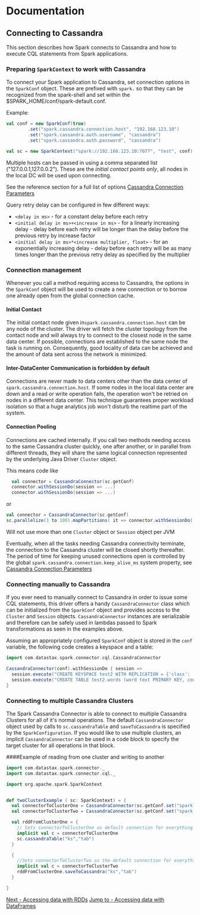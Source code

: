 # Documentation

## Connecting to Cassandra 
This section describes how Spark connects to Cassandra and 
how to execute CQL statements from Spark applications.

### Preparing `SparkContext` to work with Cassandra

To connect your Spark application to Cassandra, set connection options in the 
`SparkConf` object. These are prefixed with `spark.` so that they can be recognized
from the spark-shell and set within the $SPARK_HOME/conf/spark-default.conf.

Example:

```scala
val conf = new SparkConf(true)
        .set("spark.cassandra.connection.host", "192.168.123.10")
        .set("spark.cassandra.auth.username", "cassandra")            
        .set("spark.cassandra.auth.password", "cassandra")

val sc = new SparkContext("spark://192.168.123.10:7077", "test", conf)
```

Multiple hosts can be passed in using a comma separated list 
("127.0.0.1,127.0.0.2"). These are the *initial contact points only*, all 
nodes in the local DC will be used upon connecting. 

See the reference section for a full list of options
[Cassandra Connection Parameters](reference.md#cassandra-connection-parameters)

Query retry delay can be configured in few different ways:
* `<delay in ms>` - for a constant delay before each retry
* `<initial delay in ms>+<increase in ms>` - for a linearly increasing delay - delay before each retry
  will be longer than the delay before the previous retry by increase factor
* `<initial delay in ms>*<increase multiplier, float>` - for an exponentially increasing delay - delay 
  before each retry will be as many times longer than the previous retry delay as specified 
  by the multiplier

### Connection management

Whenever you call a method requiring access to Cassandra, the options in the `SparkConf` object will be used
to create a new connection or to borrow one already open from the global connection cache. 

#### Initial Contact

The initial contact node given in`spark.cassandra.connection.host` can 
be any node of the cluster. The driver will fetch the cluster topology 
from the contact node and will always try to connect to the closest node
in the same data center. If possible, connections are established to the 
same node the task is running on. Consequently, good locality of data 
can be achieved and the amount of data sent across the network is minimized. 

#### Inter-DataCenter Communication is forbidden by default

Connections are never made to data centers other than the data center 
of `spark.cassandra.connection.host`. If some nodes in the local data 
center are down and a read or write operation fails, the operation won't
be retried on nodes in a different data center. This technique guarantees 
proper workload isolation so that a huge analytics job won't disturb
the realtime part of the system.


#### Connection Pooling
Connections are cached internally. If you call two methods needing 
access to the same Cassandra cluster quickly, one after another, or in 
parallel from different threads, they will share the same logical connection 
represented by the underlying Java Driver `Cluster` object.  

This means code like
```scala
  val connector = CassandraConnector(sc.getConf)
  connector.withSessionDo(session => ...)
  connector.withSessionDo(session => ...)
```
or 
```scala
val connector = CassandraConnector(sc.getConf)
sc.parallelize(1 to 100).mapPartitions( it => connector.withSessionDo( session => ...))
```
Will not use more than one `Cluster` object or `Session` object per JVM

Eventually, when all the tasks needing Cassandra connectivity terminate,
the connection to the Cassandra cluster will be closed shortly thereafter. 
The period of time for keeping unused connections open is controlled by 
the global `spark.cassandra.connection.keep_alive_ms` system property, 
see [Cassandra Connection Parameters](reference.md#cassandra-connection-parameters)

### Connecting manually to Cassandra

If you ever need to manually connect to Cassandra in order to issue some CQL statements, 
this driver offers a handy `CassandraConnector` class which can be initialized 
from the `SparkConf` object and provides access to the `Cluster` and 
`Session` objects. `CassandraConnector` instances are serializable
and therefore can be safely used in lambdas passed to Spark transformations
as seen in the examples above.

Assuming an appropriately configured `SparkConf` object is stored 
in the `conf` variable, the following code creates a keyspace and a table:

```scala
import com.datastax.spark.connector.cql.CassandraConnector

CassandraConnector(conf).withSessionDo { session =>
  session.execute("CREATE KEYSPACE test2 WITH REPLICATION = {'class': 'SimpleStrategy', 'replication_factor': 1 }")
  session.execute("CREATE TABLE test2.words (word text PRIMARY KEY, count int)")
}
```

### Connecting to multiple Cassandra Clusters

The Spark Cassandra Connector is able to connect to multiple Cassandra 
Clusters for all of it's normal operations. The default `CassandraConnector` 
object used by calls to `sc.cassandraTable` and `saveToCassandra` is 
specified by the `SparkConfiguration`. If you would like to use multiple clusters,
an implicit `CassandraConnector` can be used in a code block to specify 
the target cluster for all operations in that block.

####Example of reading from one cluster and writing to another

```scala
import com.datastax.spark.connector._
import com.datastax.spark.connector.cql._

import org.apache.spark.SparkContext


def twoClusterExample ( sc: SparkContext) = {
  val connectorToClusterOne = CassandraConnector(sc.getConf.set("spark.cassandra.connection.host", "127.0.0.1"))
  val connectorToClusterTwo = CassandraConnector(sc.getConf.set("spark.cassandra.connection.host", "127.0.0.2"))

  val rddFromClusterOne = {
    // Sets connectorToClusterOne as default connection for everything in this code block
    implicit val c = connectorToClusterOne
    sc.cassandraTable("ks","tab")
  }

  {
    //Sets connectorToClusterTwo as the default connection for everything in this code block
    implicit val c = connectorToClusterTwo
    rddFromClusterOne.saveToCassandra("ks","tab")
  }

}
```

[Next - Accessing data with RDDs](2_loading.md)
[Jump to - Accessing data with DataFrames](14_data_frames.md)

